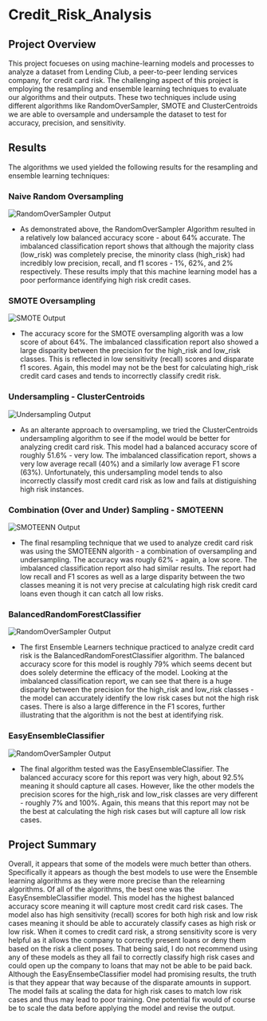 # Credit_Risk_Analysis

## Project Overview

This project focueses on using machine-learning models and processes to analyze a dataset from Lending Club, a peer-to-peer lending services company, for credit card risk. The challenging aspect of this project is employing the resampling and ensemble learning techniques to evaluate our algorithms and their outputs. These two techniques include using different algorithms like RandomOverSampler, SMOTE and ClusterCentroids we are able to oversample and undersample the dataset to test for accuracy, precision, and sensitivity.

## Results

The algorithms we used yielded the following results for the resampling and ensemble learning techniques:

### Naive Random Oversampling

![RandomOverSampler Output](Images/Naive_Oversampling.PNG)

- As demonstrated above, the RandomOverSampler Algorithm resulted in a relatively low balanced accuracy score - about 64% accurate. The imbalanced classification report shows that although the majority class (low_risk) was completely precise, the minority class (high_risk) had incredibly low precision, recall, and f1 scores - 1%, 62%, and 2% respectively. These results imply that this machine learning model has a poor performance identifying high risk credit cases.

### SMOTE Oversampling

![SMOTE Output](Images/SMOTE_Oversampling.PNG)

- The accuracy score for the SMOTE oversampling algorith was a low score of about 64%. The imbalanced classification report also showed a large disparity between the precision for the high_risk and low_risk classes. This is reflected in low sensitivity (recall) scores and disparate f1 scores. Again, this model may not be the best for calculating high_risk credit card cases and tends to incorrectly classify credit risk.

### Undersampling - ClusterCentroids

![Undersampling Output](Images/Undersampling.PNG)

- As an alterante approach to oversampling, we tried the ClusterCentroids undersampling algorithm to see if the model would be better for analyzing credit card risk. This model had a balanced accuracy score of roughly 51.6% - very low. The imbalanced classification report, shows a very low average recall (40%) and a similarly low average F1 score (63%). Unfortunately, this undersampling model tends to also incorrectly classify most credit card risk as low and fails at distiguishing high risk instances.

### Combination (Over and Under) Sampling - SMOTEENN

![SMOTEENN Output](Images/SMOTEEN.PNG)

- The final resampling technique that we used to analyze credit card risk was using the SMOTEENN algorith - a combination of oversampling and undersampling. The accuracy was rougly 62% - again, a low score. The imbalanced classification report also had similar results. The report had low recall and F1 scores as well as a large disparity between the two classes meaning it is not very precise at calculating high risk credit card loans even though it can catch all low risks.

### BalancedRandomForestClassifier

![RandomOverSampler Output](Images/Balanced_Random_Forest.PNG)

- The first Ensemble Learners technique practiced to analyze credit card risk is the BalancedRandomForestClassifier algorithm. The balanced accuracy score for this model is roughly 79% which seems decent but does solely determine the efficacy of the model. Looking at the imbalanced classification report, we can see that there is a huge disparity between the precision for the high_risk and low_risk classes - the model can accurately identify the low risk cases but not the high risk cases. There is also a large difference in the F1 scores, further illustrating that the algorithm is not the best at identifying risk.

### EasyEnsembleClassifier

![RandomOverSampler Output](Images/EasyEnsembleClassifier.PNG)

- The final algorithm tested was the EasyEnsembleClassifier. The balanced accuracy score for this report was very high, about 92.5% meaning it should capture all cases. However, like the other models the precision scores for the high_risk and low_risk classes are very different - roughly 7% and 100%. Again, this means that this report may not be the best at calculating the high risk cases but will capture all low risk cases.

## Project Summary

Overall, it appears that some of the models were much better than others. Specifically it appears as though the best models to use were the Ensemble learning algorithms as they were more precise than the relearning algorithms. Of all of the algorithms, the best one was the EasyEnsembleClassifier model. This model has the highest balanced accuracy score meaning it will capture most credit card risk cases. The model also has high sensitivity (recall) scores for both high risk and low risk cases meaning it should be able to accurately classify cases as high risk or low risk. When it comes to credit card risk, a strong sensitivity score is very helpful as it allows the company to correctly present loans or deny them based on the risk a client poses. That being said, I do not recommend using any of these models as they all fail to correctly classify high risk cases and could open up the company to loans that may not be able to be paid back. Although the EasyEnsembeClassifier model had promising results, the truth is that they appear that way because of the disparate amounts in support. The model fails at scaling the data for high risk cases to match low risk cases and thus may lead to poor training. One potential fix would of course be to scale the data before applying the model and revise the output.